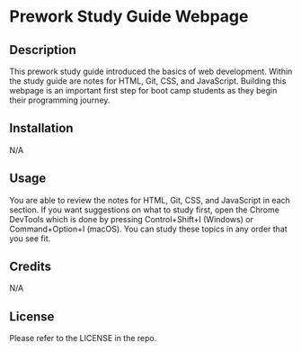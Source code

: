 # Prework Study Guide Webpage

## Description

This prework study guide introduced the basics of web development. Within the study guide are notes for HTML, Git, CSS, and JavaScript. Building this webpage is an important first step for boot camp students as they begin their programming journey.

## Installation

N/A

## Usage

You are able to review the notes for HTML, Git, CSS, and JavaScript in each section. If you want suggestions on what to study first, open the Chrome DevTools which is done by pressing Control+Shift+I (Windows) or Command+Option+I (macOS). You can study these topics in any order that you see fit.

## Credits

N/A

## License

Please refer to the LICENSE in the repo.

